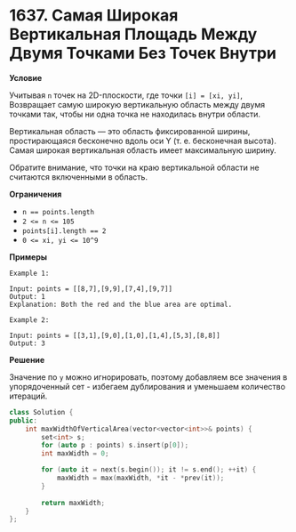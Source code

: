 # 1637. Самая Широкая Вертикальная Площадь Между Двумя Точками Без Точек Внутри

**Условие**

Учитывая `n` точек на 2D-плоскости, где точки `[i] = [xi, yi]`, Возвращает самую широкую вертикальную область между двумя точками так, чтобы ни одна точка не находилась внутри области.

Вертикальная область — это область фиксированной ширины, простирающаяся бесконечно вдоль оси Y (т. е. бесконечная высота). Самая широкая вертикальная область имеет максимальную ширину.

Обратите внимание, что точки на краю вертикальной области не считаются включенными в область.


**Ограничения**

- `n == points.length`
- `2 <= n <= 105`
- `points[i].length == 2`
- `0 <= xi, yi <= 10^9`


**Примеры**
```
Example 1:

Input: points = [[8,7],[9,9],[7,4],[9,7]]
Output: 1
Explanation: Both the red and the blue area are optimal.

Example 2:

Input: points = [[3,1],[9,0],[1,0],[1,4],[5,3],[8,8]]
Output: 3
```


**Решение**

Значение по `y` можно игнорировать, поэтому добавляем все значения в упорядоченный сет - избегаем дублирования и уменьшаем количество итераций.
```C++
class Solution {
public:
    int maxWidthOfVerticalArea(vector<vector<int>>& points) {
        set<int> s;
        for (auto p : points) s.insert(p[0]);
        int maxWidth = 0;

        for (auto it = next(s.begin()); it != s.end(); ++it) {
            maxWidth = max(maxWidth, *it - *prev(it));
        }
        
        return maxWidth;
    }
};
```